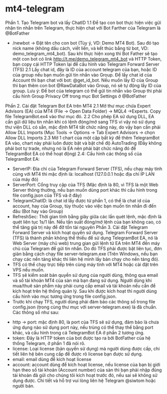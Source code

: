 # mt4-telegram
Phần 1. Tạo Telegram bot và lấy ChatID
1.1 Để tạo con bot thực hiện việc gửi nhận tin nhắn trên Telegram, thực hiện chat với Bot Farther của Telegram là @BotFather
 - /newbot -> Đặt tên cho con bot (Tùy ý, VD: Demo MT4 Bot). Sau đó tạo nick name (không dấu cách, viết liền, và kết thúc bằng từ bot, VD: demo_telegram_mt4_bot).
Sau khi thực hiện xong thì Bot Father sẽ tạo một con bot có link http://t.me/demo_telegram_mt4_bot và HTTP Token, bạn copy cái HTTP Token lại để cấu hình vào Telegram Forward Server (TFS)
2.1 Lấy chat id, đây là ID của account telegram của bạn, hoặc ID của group nếu bạn muốn gửi tin nhắn vào Group. Để lấy chat id của Account thì bạn chat với bot: @get_id_bot. Nếu muốn lấy ID của Group thì bạn thêm con bot @RawDataBot vào Group, nó sẽ tự động lấy ID của group.
Lưu ý: Để bot của telegram có thể gửi tin nhắn vào Group thì phải cấu hình Group Privacy Off trong mục Bot Settings ở @BotFather

Phần 2. Cài đặt Telegram Bot EA trên MT4
2.1 Mở thư mục chứa Expert Advisors (EA) của MT4 (File -> Open Data Folder) -> MQL4 ->Experts. Copy file TelegramBot.ex4 vào thư mục đó.
2.2 Cho phép EA sử dụng DLL, EA cần gửi dữ liệu tin nhắn khi có lệnh đóng/mở sang TFS vì vậy nó sử dụng thư viện DLL có sẵn, mặc định MT4 tắt chức năng này, do vậy bạn cần phải Allow DLL Imports (Mục Tools -> Options -> Tab Expert Advisors -> chọn Allow DLL Imports
2.3 Mở 1 chart của một cặp bất kỳ để thêm TelegramBot EA vào, chart này phải luôn được bật và bật chế độ AutoTrading (Đây không phải bot tự trade, nhưng nó là EA nên phải bật chức năng đó để TelegramBot EA có thể hoạt động)
2.4: Cấu hình các thông số của TelegramBot EA:
- ServerIP: Địa chỉ của Telegram Forward Server (TFS), nếu chạy máy tính cùng với MT4 thì mặc định là: localhost (127.0.0.1 hoặc địa chỉ IP LAN của máy đó)
- ServerPort: Cổng truy cập của TFS (Mặc định là 80, vì TFS là một Web Server thông thường, nếu bạn muốn dùng port khác thì cấu hình trong file config.json của TFS và ở đây)
- TelegramChatID: là chat id lấy được từ phần 1, có thể là chat id của account, hay của Group, tùy thuộc vào việc bạn muốn tin nhắn đi đến đâu (Bot hay vào Group)
- RefreshSec: Thời gian tính bằng giây giữa các lần quét lệnh, mặc định là quét liên tục 1s/1 lần. Nếu tần suất đóng/mở lệnh của bạn không cao, có thể tăng giá trị này để đỡ tốn tài nguyên
Phần 3. Cài đặt Telegram Forward Server và kích hoạt quyền sử dụng.
Telegram Forward Server (TFS) là thành phần không thể thiếu để sử dụng TelegramBot EA, nó là Web Server (máy chủ web) trung gian gửi lệnh từ EA trên MT4 đến máy chủ của Telegram để gửi tin nhắn. Do đó TFS phải được bật liên tục, đơn giản bằng cách chạy file server-telegram.exe (Trên Windows, nếu bạn chạy các nền tảng khác thì liên hệ mình lấy bản chạy cho nền tảng đó).
- TFS có thể chạy trực tiếp trên cùng máy tính với MT4 hoặc cài đặt trên VPS nếu muốn.
- TFS sẽ kiểm soát bản quyền sử dụng của người dùng, thông qua email và số tài khoản MT4 của sàn mà bạn đang sử dụng. Người dùng khi mua/thuê sản phẩm này phải cung cấp email và tài khoản nếu cần để kích hoạt trên hệ thống quản lý. Sau khi được kích hoạt thì người dùng cấu hình vào mục tương ứng trong file config.json.
- Trước khi chạy TFS, người dùng phải đảm bảo các thông số trong file config.json (trong cùng thư mục với server-telegram.exe) là đã chuẩn. Các thông số như sau:
 + http -> port: mặc định 80, là port của TFS sẽ sử dụng, đảm bảo là chưa ứng dụng nào sử dụng port này, nếu trùng có thể thay thế bằng port khác, và cấu hình trong cả TelegramBot EA ở phần 2 tương ứng.
 + token: Đây là HTTP token của bot được tạo ra bởi BotFather của hệ thống Telegram, ở phần 1 đã nói rõ.
 + license: Loại license (bản quyền sử dụng) mà người dùng được cấp, chi tiết liên hệ bên cung cấp để được rõ license bạn được sử dụng.
 + email: email dùng để kích hoạt license
 + account: account dùng để kích hoạt license, nếu license của bạn bị giới hạn theo số tài khoản (Account number) của sàn thì bạn phải nhập đúng tài khoản đã gửi cho chúng tôi kích hoạt trước đó, nếu sai sẽ không sử dụng được.
Chi tiết và hỗ trợ vui lòng liên hệ Telegram @siwtom hoặc người bán.
